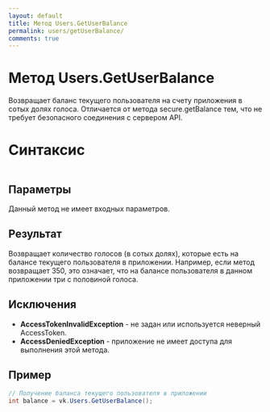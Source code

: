 ```yaml
---
layout: default
title: Метод Users.GetUserBalance
permalink: users/getUserBalance/
comments: true
---
```

# Метод Users.GetUserBalance
Возвращает баланс текущего пользователя на счету приложения в сотых долях голоса. Отличается от метода secure.getBalance тем, что не требует безопасного соединения с сервером API.

# Синтаксис
```csharp

```

## Параметры
Данный метод не имеет входных параметров.

## Результат
Возвращает количество голосов (в сотых долях), которые есть на балансе текущего пользователя в приложении. 
Например, если метод возвращает 350, это означает, что на балансе пользователя в данном приложении три с половиной голоса.

## Исключения
+ **AccessTokenInvalidException** - не задан или используется неверный AccessToken.
+ **AccessDeniedException** - приложение не имеет доступа для выполнения этой метода.

## Пример
```csharp
// Получение баланса текущего пользователя в приложении
int balance = vk.Users.GetUserBalance();
```
